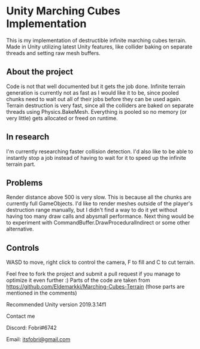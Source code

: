 # Unity Marching Cubes Implementation
This is my implementation of destructible infinite marching cubes terrain. Made in Unity utilizing latest Unity features, like collider baking on separate threads and setting raw mesh buffers.

## About the project
Code is not that well documented but it gets the job done. Infinite terrain generation is currently not as fast as I would like it to be, since pooled chunks need to wait out all of their jobs before they can be used again. Terrain destruction is very fast, since all the colliders are baked on separate threads using Physics.BakeMesh. Everything is pooled so no memory (or very little) gets allocated or freed on runtime.

## In research
I'm currently researching faster collision detection. I'd also like to be able to instantly stop a job instead of having to wait for it to speed up the infinite terrain part.

## Problems
Render distance above 500 is very slow. This is because all the chunks are currently full GameObjects. I'd like to render meshes outside of the player's destruction range manually, but I didn't find a way to do it yet without having too many draw calls and abysmall performance. Next thing would be to experiment with CommandBuffer.DrawProceduralIndirect or some other alternative.

## Controls
WASD to move, right click to control the camera, F to fill and C to cut terrain.

Feel free to fork the project and submit a pull request if you manage to optimize it even further :)
Parts of the code are taken from https://github.com/Eldemarkki/Marching-Cubes-Terrain (those parts are mentioned in the comments)

Recommended Unity version 2019.3.14f1


Contact me

Discord: Fobri#6742

Email: itsfobri@gmail.com
